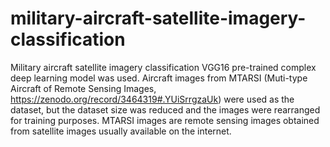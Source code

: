 # military-aircraft-satellite-imagery-classification
Military aircraft satellite imagery classification
VGG16 pre-trained complex deep learning model was used.
Aircraft images from MTARSI (Muti-type Aircraft of Remote Sensing Images, https://zenodo.org/record/3464319#.YUiSrrgzaUk) were used as the dataset, but the dataset size was reduced and the images were rearranged for training purposes.
MTARSI images are remote sensing images obtained from satellite images usually available on the internet.

